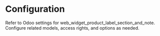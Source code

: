 # Configuration

Refer to Odoo settings for web_widget_product_label_section_and_note. Configure related models, access rights, and options as needed.
